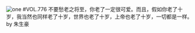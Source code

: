 ![one](http://image.wufazhuce.com/FpajqsmwFHJb5wO-45v2GQXyaC6h)
#VOL.776
不要愁老之将至，你老了一定很可爱。而且，假如你老了十岁，我当然也同样老了十岁，世界也老了十岁，上帝也老了十岁，一切都是一样。 by 朱生豪
